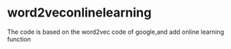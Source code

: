 # word2veconlinelearning
The code is based on the word2vec code of google,and add online learning function
